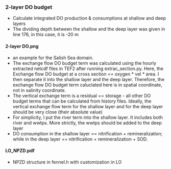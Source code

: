 ### 2-layer DO budget
* Calculate integrated DO production & consumptions at shallow and deep layers
* The dividing depth between the shallow and the deep layer was given in line 176, in this case, it is -20 m

#### 2-layer DO.png 
* an example for the Salish Sea domain. 
* The exchange flow DO budget term was calculated using the hourly extracted netcdf files in TEF2 after running extrac_section.py. Here, the Exchange flow DO budget at a cross section == oxygen * vel * area. I then separate it into the shallow layer and the deep layer. Therefore, the exchange flow DO budget term caluclated here is in spatial coordinate, not in salinity coordinate. 
* The vertical exchange term is a residual == storage - all other DO budget terms that can be calculated from history files. Ideally, the vertical exchange flow term for the shallow layer and for the deep layer should be very close (their absolute value)
* For simplicity, I put the river term into the shallow layer. It includes both river and wwtps. More strictly, the wwtps should be added to the deep layer
* DO consumption in the shallow layer == nitrification + remineralization; while in the deep layer ==  nitrification + remineralization + SOD.

#### LO_NPZD.pdf
* NPZD structure in fennel.h with customization in LO


